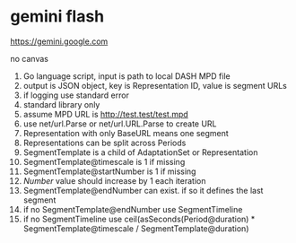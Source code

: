 # gemini flash

https://gemini.google.com

no canvas

1. Go language script, input is path to local DASH MPD file
2. output is JSON object, key is Representation ID, value is segment URLs
3. if logging use standard error
4. standard library only
5. assume MPD URL is http://test.test/test.mpd
6. use net/url.Parse or net/url.URL.Parse to create URL
8. Representation with only BaseURL means one segment
9. Representations can be split across Periods
10. SegmentTemplate is a child of AdaptationSet or Representation
11. SegmentTemplate@timescale is 1 if missing
12. SegmentTemplate@startNumber is 1 if missing
13. $Number$ value should increase by 1 each iteration
14. SegmentTemplate@endNumber can exist. if so it defines the last segment
15. if no SegmentTemplate@endNumber use SegmentTimeline
16. if no SegmentTimeline use
   ceil(asSeconds(Period@duration) * SegmentTemplate@timescale / SegmentTemplate@duration)

